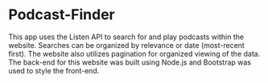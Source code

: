 # Podcast-Finder

This app uses the Listen API to search for and play podcasts within the website. Searches can be organized by relevance or date
(most-recent first). The website also utilizes pagination for organized viewing of the data. The back-end for this website was
built using Node.js and Bootstrap was used to style the front-end.
